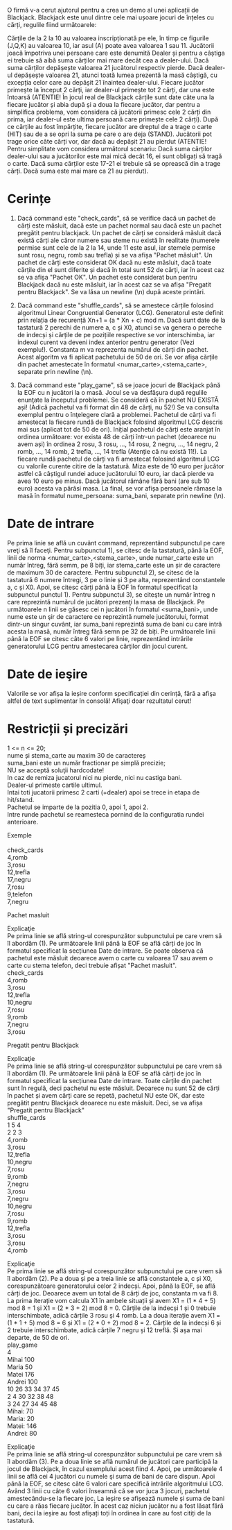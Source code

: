  O firmă v-a cerut ajutorul pentru a crea un demo al unei aplicații de Blackjack. Blackjack este unul dintre cele mai ușoare jocuri de înțeles cu cărți, regulile fiind următoarele:

Cărțile de la 2 la 10 au valoarea inscripționată pe ele, în timp ce figurile (J,Q,K) au valoarea 10, iar asul (A) poate avea valoarea 1 sau 11.
Jucătorii joacă împotriva unei persoane care este denumită Dealer și pentru a câștiga ei trebuie să aibă suma cărților mai mare decât cea a dealer-ului. Dacă suma cărților depășește valoarea 21 jucătorul respectiv pierde. Dacă dealer-ul depășește valoarea 21, atunci toată lumea prezentă la masă câștigă, cu excepția celor care au depășit 21 înaintea dealer-ului.
Fiecare jucător primește la început 2 cărți, iar dealer-ul primește tot 2 cărți, dar una este întoarsă (ATENTIE! În jocul real de Blackjack cărțile sunt date câte una la fiecare jucător și abia după și a doua la fiecare jucător, dar pentru a simplifica problema, vom considera că jucătorii primesc cele 2 cărți din prima, iar dealer-ul este ultima persoană care primește cele 2 cărți).
După ce cărțile au fost împărțite, fiecare jucător are dreptul de a trage o carte (HIT) sau de a se opri la suma pe care o are deja (STAND). Jucătorii pot trage orice câte cărți vor, dar dacă au depășit 21 au pierdut (ATENTIE! Pentru simplitate vom considera următorul scenariu: Dacă suma cărților dealer-ului sau a jucătorilor este mai mică decât 16, ei sunt obligați să tragă o carte. Dacă suma cărților este 17-21 ei trebuie să se oprească din a trage cărți. Dacă suma este mai mare ca 21 au pierdut).
# Cerințe
1) Dacă command este "check_cards", să se verifice dacă un pachet de cărți este măsluit, dacă este un pachet normal sau dacă este un pachet pregătit pentru blackjack. Un pachet de cărți se consideră măsluit dacă există cărți ale căror numere sau steme nu există în realitate (numerele permise sunt cele de la 2 la 14, unde 11 este asul, iar stemele permise sunt rosu, negru, romb sau trefla) și se va afișa "Pachet măsluit". Un pachet de cărți este considerat OK dacă nu este măsluit, dacă toate cărțile din el sunt diferite și dacă în total sunt 52 de cărți, iar în acest caz se va afișa "Pachet OK". Un pachet este considerat bun pentru Blackjack dacă nu este măsluit, iar în acest caz se va afișa "Pregatit pentru Blackjack". Se va lăsa un newline (\n) după aceste printări.

2) Dacă command este "shuffle_cards", să se amestece cărțile folosind algoritmul Linear Congruential Generator (LCG). Generatorul este definit prin relația de recurență Xn+1 = (a * Xn + c) mod m. Dacă sunt date de la tastatură 2 perechi de numere a, c și X0, atunci se va genera o pereche de indecși și cărțile de pe pozițiile respective se vor interschimba, iar indexul curent va deveni index anterior pentru generator (Vezi exemplu!). Constanta m va reprezenta numărul de cărți din pachet. Acest algoritm va fi aplicat pachetului de 50 de ori. Se vor afișa cărțile din pachet amestecate în formatul <numar_carte>,<stema_carte>, separate prin newline (\n).

3) Dacă command este "play_game", să se joace jocuri de Blackjack până la EOF cu n jucători la o masă. Jocul se va desfăşura după regulile enunţate la începutul problemei. Se consideră că în pachet NU EXISTĂ ași! (Adică pachetul va fi format din 48 de cărți, nu 52!) Se va consulta exemplul pentru o înţelegere clară a problemei. Pachetul de cărți va fi amestecat la fiecare rundă de Blackjack folosind algoritmul LCG descris mai sus (aplicat tot de 50 de ori). Inițial pachetul de cărți este aranjat în ordinea următoare: vor exista 48 de cărți într-un pachet (deoarece nu avem ași) în ordinea 2 rosu, 3 rosu, ..., 14 rosu, 2 negru, ..., 14 negru, 2 romb, ..., 14 romb, 2 trefla, ..., 14 trefla (Atenție că nu există 11!). La fiecare rundă pachetul de cărți va fi amestecat folosind algoritmul LCG cu valorile curente citire de la tastatură. Miza este de 10 euro per jucător astfel că câștigul rundei aduce jucătorului 10 euro, iar dacă pierde va avea 10 euro pe minus. Dacă jucătorul rămâne fără bani (are sub 10 euro) acesta va părăsi masa. La final, se vor afișa persoanele rămase la masă în formatul nume_persoana: suma_bani, separate prin newline (\n).

# Date de intrare
Pe prima linie se află un cuvânt command, reprezentând subpunctul pe care vreţi să îl faceţi. Pentru subpunctul 1), se citesc de la tastatură, până la EOF, linii de norma <numar_carte>,<stema_carte>, unde numar_carte este un număr întreg, fără semm, pe 8 biți, iar stema_carte este un șir de caractere de maximum 30 de caractere. Pentru subpunctul 2), se citesc de la tastatură 6 numere întregi, 3 pe o linie și 3 pe alta, reprezentând constantele a, c și X0. Apoi, se citesc cărți până la EOF în formatul specificat la subpunctul punctul 1). Pentru subpunctul 3), se citeşte un număr întreg n care reprezintă numărul de jucători prezenţi la masa de Blackjack. Pe următoarele n linii se găsesc cei n jucători în formatul <nume> <suma_bani>, unde nume este un şir de caractere ce reprezintă numele jucătorului, format dintr-un singur cuvânt, iar suma_bani reprezintă suma de bani cu care intră acesta la masă, număr întreg fără semn pe 32 de biți. Pe următoarele linii până la EOF se citesc câte 6 valori pe linie, reprezentând intrările generatorului LCG pentru amestecarea cărților din jocul curent.

# Date de ieşire
Valorile se vor afișa la ieșire conform specificației din cerință, fără a afişa altfel de text suplimentar în consolă! Afişaţi doar rezultatul cerut!


# Restricții și precizări
1 <= n <= 20; <br>
nume și stema_carte au maxim 30 de caractereș <br>
suma_bani este un număr fractionar pe simplă precizie; <br>
NU se acceptă soluţii hardcodate! <br>
In caz de remiza jucatorul nici nu pierde, nici nu castiga bani.  <br>
Dealer-ul primeste cartile ultimul. <br>
Intai toti jucatorii primesc 2 carti (+dealer) apoi se trece in etapa de hit/stand. <br>
Pachetul se imparte de la pozitia 0, apoi 1, apoi 2. <br>
Intre runde pachetul se reamesteca pornind de la configuratia rundei anterioare.  <br>


Exemple <br>	
check_cards <br>
4,romb <br>
3,rosu <br>
12,trefla <br>
17,negru <br>
7,rosu <br>
9,telefon <br>
7,negru <br>

Pachet masluit <br>

Explicaţie <br>
Pe prima linie se află string-ul corespunzător subpunctului pe care vrem să îl abordăm (1). Pe următoarele linii până la EOF se află cărți de joc în formatul specificat la secțiunea Date de intrare. Se poate observa că pachetul este măsluit deoarece avem o carte cu valoarea 17 sau avem o carte cu stema telefon, deci trebuie afișat "Pachet masluit".
 <br>
check_cards <br>
4,romb <br>
3,rosu <br>
12,trefla <br>
10,negru <br>
7,rosu <br>
9,romb <br>
7,negru <br>
3,rosu <br>

Pregatit pentru Blackjack <br>

Explicaţie <br>
Pe prima linie se află string-ul corespunzător subpunctului pe care vrem să îl abordăm (1). Pe următoarele linii până la EOF se află cărți de joc în formatul specificat la secțiunea Date de intrare. Toate cărțile din pachet sunt în regulă, deci pachetul nu este măsluit. Deoarece nu sunt 52 de cărți în pachet și avem cărți care se repetă, pachetul NU este OK, dar este pregătit pentru Blackjack deoarece nu este măsluit. Deci, se va afișa "Pregatit pentru Blackjack"
 <br>
shuffle_cards <br>
1 5 4 <br>
2 2 3 <br>
4,romb <br>
3,rosu <br>
12,trefla <br>
10,negru <br>
7,rosu <br>
9,romb <br>
7,negru <br>
3,rosu <br>
7,negru <br>
10,negru <br>
7,rosu <br>
9,romb <br>
12,trefla <br>
3,rosu <br>
3,rosu <br>
4,romb <br>

Explicaţie <br>
Pe prima linie se află string-ul corespunzător subpunctului pe care vrem să îl abordăm (2). Pe a doua și pe a treia linie se află constantele a, c și X0, corespunzătoare generatorului celor 2 indecși.  Apoi, până la EOF, se află cărți de joc. Deoarece avem un total de 8 cărți de joc, constanta m va fi 8. La prima iterație vom calcula X1 în ambele situații și avem X1 = (1 * 4 + 5) mod 8 = 1 și X1 = (2 * 3 + 2) mod 8 = 0. Cărțile de la indecși 1 și 0 trebuie interschimbate, adică cărțile 3 rosu și 4 romb. La a doua iterație avem X1 = (1 * 1 + 5) mod 8 = 6 și X1 = (2 * 0 + 2) mod 8 = 2.  Cărțile de la indecși 6 și 2 trebuie interschimbate, adică cărțile 7 negru și 12 treflă. Și așa mai departe, de 50 de ori. 
 <br>
play_game <br>
4 <br>
Mihai 100 <br>
Maria 50 <br>
Matei 176 <br>
Andrei 100 <br>
10 26 33 34 37 45 <br>
2 4 30 32 38 48 <br>
3 24 27 34 45 48 <br>
Mihai: 70 <br>
Maria: 20 <br>
Matei: 146 <br>
Andrei: 80 <br>

Explicaţie <br>
Pe prima linie se află string-ul corespunzător subpunctului pe care vrem să îl abordăm (3). Pe a doua linie se află numărul de jucători care participă la jocul de Blackjack, în cazul exemplului acest fiind 4. Apoi, pe următoarele 4 linii se află cei 4 jucători cu numele şi suma de bani de care dispun. Apoi până la EOF, se citesc câte 6 valori care specifică intrările algoritmului LCG. Având 3 linii cu câte 6 valori înseamnă că se vor juca 3 jocuri, pachetul amestecându-se la fiecare joc. La ieșire se afișează numele și suma de bani cu care a răas fiecare jucător. În acest caz niciun jucător nu a fost lăsat fără bani, deci la ieșire au fost afișați toți în ordinea în care au fost citiți de la tastatură.
